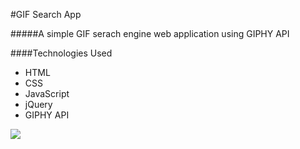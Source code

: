 #GIF Search App

#####A simple GIF serach engine web application using GIPHY API

####Technologies Used
* HTML
* CSS
* JavaScript
* jQuery
* GIPHY API

![](https://media3.giphy.com/media/xT5LMFM8Pek1GXPHpK/giphy.gif?cid=c2621ce3elwrzgpmk68kf0kjevljh390vkch2zku0ykyxnh7&rid=giphy.gif&ct=g)